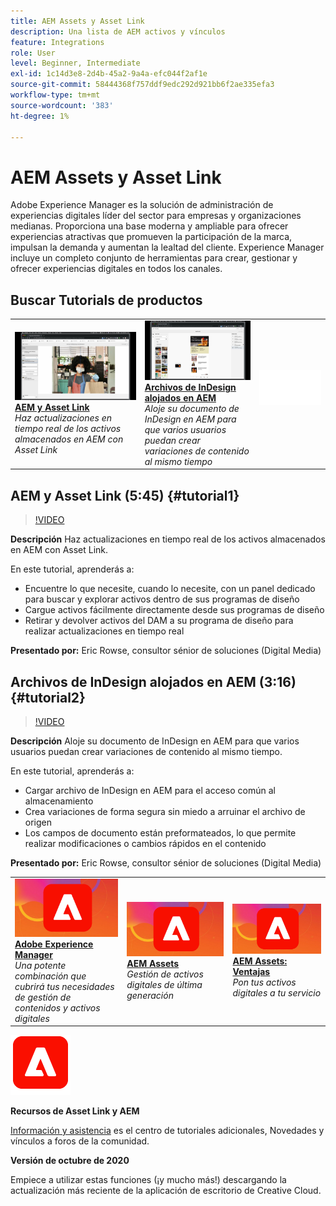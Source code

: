 ```yaml
---
title: AEM Assets y Asset Link
description: Una lista de AEM activos y vínculos
feature: Integrations
role: User
level: Beginner, Intermediate
exl-id: 1c14d3e8-2d4b-45a2-9a4a-efc044f2af1e
source-git-commit: 58444368f757ddf9edc292d921bb6f2ae335efa3
workflow-type: tm+mt
source-wordcount: '383'
ht-degree: 1%

---
```


# AEM Assets y Asset Link

Adobe Experience Manager es la solución de administración de experiencias digitales líder del sector para empresas y organizaciones medianas. Proporciona una base moderna y ampliable para ofrecer experiencias atractivas que promueven la participación de la marca, impulsan la demanda y aumentan la lealtad del cliente. Experience Manager incluye un completo conjunto de herramientas para crear, gestionar y ofrecer experiencias digitales en todos los canales.

## Buscar Tutorials de productos

<table style="table-layout:fixed">
<tr>
 <td>
   <a href="aem.md#tutorial1">
      <img alt="AEM y Asset Link" src="../assets/aem_assetlink_rowse_thumbnail.jpg" />
   </a>
    <div>
   <a href="aem.md#tutorial1"><strong>AEM y Asset Link</strong></a>
    </div>
    <em>Haz actualizaciones en tiempo real de los activos almacenados en AEM con Asset Link</em>
    <br>
  </td>
   <td>
   <a href="aem.md#tutorial2">
      <img alt="Archivos de InDesign alojados en AEM" src="../assets/InDesign-Files-Hosten-in-AEM.jpg" />
   </a>
    <div>
   <a href="aem.md#tutorial2"><strong>Archivos de InDesign alojados en AEM</strong></a>
    </div>
    <em>Aloje su documento de InDesign en AEM para que varios usuarios puedan crear variaciones de contenido al mismo tiempo</em>
    <br>
  </td>
  <td>
    <img alt="Separador" src="../assets/Whitespacer.png" />
    <div>
    <br>
  </td>
</tr>
</table>

## AEM y Asset Link (5:45) {#tutorial1}

>[!VIDEO](https://video.tv.adobe.com/v/326828?hidetitle=true)

**Descripción**
Haz actualizaciones en tiempo real de los activos almacenados en AEM con Asset Link.

En este tutorial, aprenderás a:
* Encuentre lo que necesite, cuando lo necesite, con un panel dedicado para buscar y explorar activos dentro de sus programas de diseño
* Cargue activos fácilmente directamente desde sus programas de diseño
* Retirar y devolver activos del DAM a su programa de diseño para realizar actualizaciones en tiempo real

**Presentado por:**
Eric Rowse, consultor sénior de soluciones (Digital Media)

## Archivos de InDesign alojados en AEM (3:16) {#tutorial2}

>[!VIDEO](https://video.tv.adobe.com/v/326829?hidetitle=true)

**Descripción**
Aloje su documento de InDesign en AEM para que varios usuarios puedan crear variaciones de contenido al mismo tiempo.

En este tutorial, aprenderás a:
* Cargar archivo de InDesign en AEM para el acceso común al almacenamiento
* Crea variaciones de forma segura sin miedo a arruinar el archivo de origen
* Los campos de documento están preformateados, lo que permite realizar modificaciones o cambios rápidos en el contenido

**Presentado por:**
Eric Rowse, consultor sénior de soluciones (Digital Media)

<table style="table-layout:fixed">
<tr>
 <td>
   <a href="https://www.adobe.com/marketing/experience-manager.html">
      <img alt="Adobe Experience Manager" src="../assets/AEM_Thumbnail.jpg" />
   </a>
    <div>
   <a href="https://www.adobe.com/marketing/experience-manager.html"><strong>Adobe Experience Manager</strong></a>
    </div>
    <em>Una potente combinación que cubrirá tus necesidades de gestión de contenidos y activos digitales</em>
    <br>
  </td>
  <td>
   <a href="https://www.adobe.com/marketing/experience-manager-assets.html">
      <img alt="InDesign Server: Encuentra un socio" src="../assets/AEM_Thumbnail.jpg" />
   </a>
    <div>
   <a href="https://www.adobe.com/marketing/experience-manager-assets.html"><strong>AEM Assets</strong></a>
    </div>
    <em>Gestión de activos digitales de última generación</em>
    <br>
  </td>
  <td>
   <a href="https://www.adobe.com/marketing/experience-manager-assets/benefits.html">
      <img alt="InDesign Server: Encuentra un socio" src="../assets/AEM_Thumbnail.jpg" />
   </a>
    <div>
   <a href="https://www.adobe.com/marketing/experience-manager-assets/benefits.html"><strong>AEM Assets: Ventajas</strong></a>
    </div>
    <em>Pon tus activos digitales a tu servicio</em>
    <br>
  </td>
</tr>
</table>

![Logotipo AEM](../assets/aem_appicon_noshadow_96.png)

**Recursos de Asset Link y AEM**

[Información y asistencia](https://helpx.adobe.com/support/experience-manager.html) es el centro de tutoriales adicionales, Novedades y vínculos a foros de la comunidad.

**Versión de octubre de 2020**

Empiece a utilizar estas funciones (¡y mucho más!) descargando la actualización más reciente de la aplicación de escritorio de Creative Cloud.
